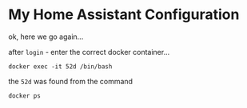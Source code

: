 # My Home Assistant Configuration

ok, here we go again...



after `login` - enter the correct docker container...
```
docker exec -it 52d /bin/bash
```
the `52d` was found from the command

```
docker ps
```
